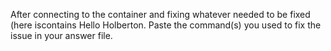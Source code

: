 After connecting to the container and fixing whatever needed to be fixed (here iscontains Hello Holberton. Paste the command(s) you used to fix the issue in your answer file.
